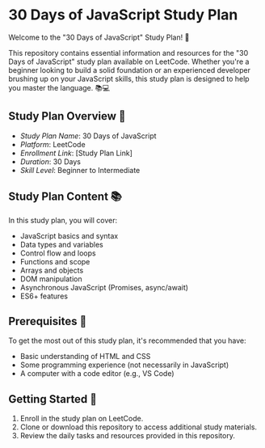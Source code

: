 # 30 Days of JavaScript Study Plan

Welcome to the "30 Days of JavaScript" Study Plan! 🚀

This repository contains essential information and resources for the "30 Days of JavaScript" study plan available on LeetCode. Whether you're a beginner looking to build a solid foundation or an experienced developer brushing up on your JavaScript skills, this study plan is designed to help you master the language. 📚💻

## Study Plan Overview 📖

- *Study Plan Name*: 30 Days of JavaScript
- *Platform*: LeetCode
- *Enrollment Link*: [Study Plan Link]
- *Duration*: 30 Days
- *Skill Level*: Beginner to Intermediate

## Study Plan Content 📚

In this study plan, you will cover:

- JavaScript basics and syntax
- Data types and variables
- Control flow and loops
- Functions and scope
- Arrays and objects
- DOM manipulation
- Asynchronous JavaScript (Promises, async/await)
- ES6+ features

## Prerequisites 🧩

To get the most out of this study plan, it's recommended that you have:

- Basic understanding of HTML and CSS
- Some programming experience (not necessarily in JavaScript)
- A computer with a code editor (e.g., VS Code)

## Getting Started 🏁

1. Enroll in the study plan on LeetCode.
2. Clone or download this repository to access additional study materials.
3. Review the daily tasks and resources provided in this repository.
